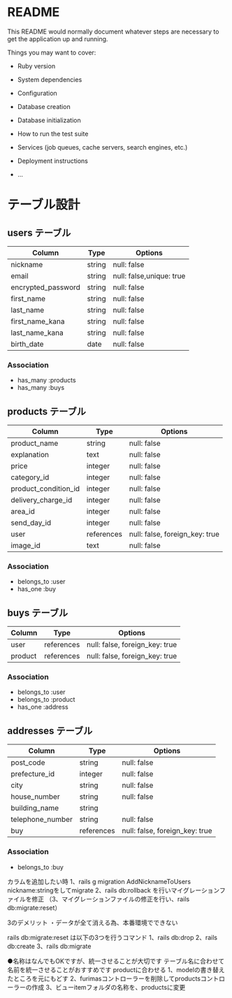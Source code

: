 # README

This README would normally document whatever steps are necessary to get the
application up and running.

Things you may want to cover:

* Ruby version

* System dependencies

* Configuration

* Database creation

* Database initialization

* How to run the test suite

* Services (job queues, cache servers, search engines, etc.)

* Deployment instructions

* ...

# テーブル設計

## users テーブル

| Column             | Type   | Options                  |
| ------------------ | ------ | ------------------------ |
| nickname           | string | null: false              |
| email              | string | null: false,unique: true |
| encrypted_password | string | null: false              |
| first_name         | string | null: false              |
| last_name          | string | null: false              |
| first_name_kana    | string | null: false              |
| last_name_kana     | string | null: false              |
| birth_date         | date   | null: false              |


### Association

- has_many :products
- has_many :buys

## products テーブル

| Column               | Type       | Options                        |
| -------------------- | ---------- | ------------------------------ |
| product_name         | string     | null: false                    |
| explanation          | text       | null: false                    |
| price                | integer    | null: false                    |
| category_id          | integer    | null: false                    |
| product_condition_id | integer    | null: false                    |
| delivery_charge_id   | integer    | null: false                    |
| area_id              | integer    | null: false                    |
| send_day_id          | integer    | null: false                    |
| user                 | references | null: false, foreign_key: true |
| image_id             | text       | null: false                    |

### Association

- belongs_to :user
- has_one :buy

## buys テーブル

| Column  | Type       | Options                        |
| ------- | ---------- | ------------------------------ |
| user    | references | null: false, foreign_key: true |
| product | references | null: false, foreign_key: true |

### Association

- belongs_to :user
- belongs_to :product
- has_one :address

## addresses テーブル

| Column           | Type       | Options                        |
| ---------------- | ---------- | ------------------------------ |
| post_code        | string     | null: false                    |
| prefecture_id    | integer    | null: false                    |
| city             | string     | null: false                    |
| house_number     | string     | null: false                    |
| building_name    | string     |                                |
| telephone_number | string     | null: false                    |
| buy              | references | null: false, foreign_key: true |

### Association

- belongs_to :buy



カラムを追加したい時
1、rails g migration AddNicknameToUsers nickname:stringをしてmigrate
2、rails db:rollback を行いマイグレーションファイルを修正
（3、マイグレーションファイルの修正を行い、rails db:migrate:reset）

3のデメリット
・データが全て消える為、本番環境でできない

rails db:migrate:reset は以下の3つを行うコマンド
1、rails db:drop
2、rails db:create
3、rails db:migrate


●名称はなんでもOKですが、統一させることが大切です
テーブル名に合わせて名前を統一させることがおすすめです
productに合わせる
1、modelの書き替えたところを元にもどす
2、furimasコントローラーを削除してproductsコントローラーの作成
3、ビューitemフォルダの名称を、productsに変更